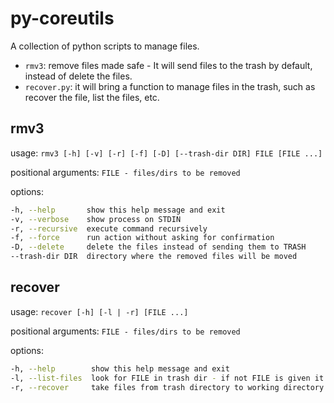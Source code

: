 # py-coreutils

A collection of python scripts to manage files. 

- `rmv3`: remove files made safe - It will send files to the trash by default, instead of delete the files.
- `recover.py`: it will bring a function to manage files in the trash, such as recover the file, list the files, etc.

## rmv3

usage: 
`rmv3 [-h] [-v] [-r] [-f] [-D] [--trash-dir DIR] FILE [FILE ...]`


positional arguments:
`FILE - files/dirs to be removed`

options:
```bash
-h, --help       show this help message and exit
-v, --verbose    show process on STDIN
-r, --recursive  execute command recursively
-f, --force      run action without asking for confirmation
-D, --delete     delete the files instead of sending them to TRASH
--trash-dir DIR  directory where the removed files will be moved
```

## recover

usage: 
`recover [-h] [-l | -r] [FILE ...]`

positional arguments:
`FILE - files/dirs to be removed`

options:

``` sh
-h, --help        show this help message and exit
-l, --list-files  look for FILE in trash dir - if not FILE is given it show all files
-r, --recover     take files from trash directory to working directory. This is the default value
```


